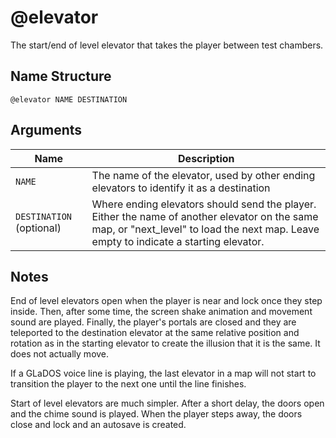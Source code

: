 # @elevator

The start/end of level elevator that takes the player between test chambers.

## Name Structure

```
@elevator NAME DESTINATION
```

## Arguments

| Name                     | Description                                                                                                                                                                             |
| ------------------------ | --------------------------------------------------------------------------------------------------------------------------------------------------------------------------------------- |
| `NAME`                   | The name of the elevator, used by other ending elevators to identify it as a destination                                                                                                |
| `DESTINATION` (optional) | Where ending elevators should send the player. Either the name of another elevator on the same map, or "next_level" to load the next map. Leave empty to indicate a starting elevator.  |

## Notes

End of level elevators open when the player is near and lock once they step
inside. Then, after some time, the screen shake animation and movement sound
are played. Finally, the player's portals are closed and they are teleported to
the destination elevator at the same relative position and rotation as in the
starting elevator to create the illusion that it is the same. It does not
actually move.

If a GLaDOS voice line is playing, the last elevator in a map will not start to
transition the player to the next one until the line finishes.

Start of level elevators are much simpler. After a short delay, the doors open
and the chime sound is played. When the player steps away, the doors close and
lock and an autosave is created.
